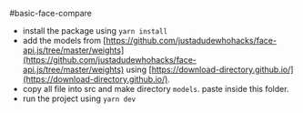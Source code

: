 #basic-face-compare

- install the package using `yarn install`
- add the models from [https://github.com/justadudewhohacks/face-api.js/tree/master/weights](https://github.com/justadudewhohacks/face-api.js/tree/master/weights) using [https://download-directory.github.io/](https://download-directory.github.io/).
- copy all file into src and make directory `models`. paste inside this folder.
- run the project using `yarn dev`
